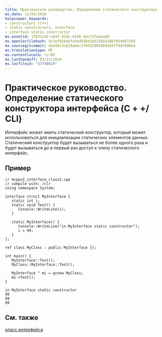 ```yaml
---
title: Практическое руководство. Определение статического конструктора интерфейса (C + +/ CLI)
ms.date: 11/04/2016
helpviewer_keywords:
- constructors [C++]
- static constructors, interface
- interface static constructor
ms.assetid: 1f031cb2-e94f-43dc-819b-44cf2faaaa49
ms.openlocfilehash: dc1ef81bdefa5ed5d6418325bb250b7954d87268
ms.sourcegitcommit: dedd4c3cb28adec3793329018b9163ffddf890a4
ms.translationtype: MT
ms.contentlocale: ru-RU
ms.lasthandoff: 03/11/2019
ms.locfileid: "57748619"
---
```

# <a name="how-to-define-an-interface-static-constructor-ccli"></a>Практическое руководство. Определение статического конструктора интерфейса (C + +/ CLI)

Интерфейс может иметь статический конструктор, который может использоваться для инициализации статических элементов данных.  Статический конструктор будет вызываться не более одного раза и будет вызываться до в первый раз доступ к члену статического интерфейс.

## <a name="example"></a>Пример

```
// mcppv2_interface_class2.cpp
// compile with: /clr
using namespace System;

interface struct MyInterface {
   static int i;
   static void Test() {
      Console::WriteLine(i);
   }

   static MyInterface() {
      Console::WriteLine("in MyInterface static constructor");
      i = 99;
   }
};

ref class MyClass : public MyInterface {};

int main() {
   MyInterface::Test();
   MyClass::MyInterface::Test();

   MyInterface ^ mi = gcnew MyClass;
   mi->Test();
}
```

```Output
in MyInterface static constructor
99
99
99
```

## <a name="see-also"></a>См. также

[класс интерфейса](../windows/interface-class-cpp-component-extensions.md)
